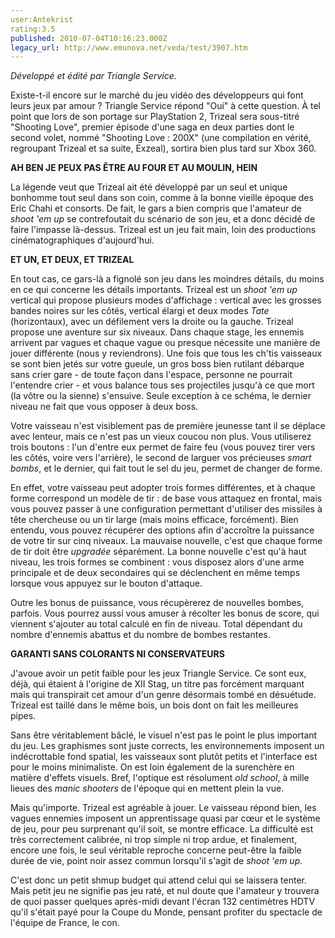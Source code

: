 ```yaml
---
user:Antekrist
rating:3.5
published: 2010-07-04T10:16:23.000Z
legacy_url: http://www.emunova.net/veda/test/3907.htm
---
```

_Développé et édité par Triangle Service._  

  

Existe-t-il encore sur le marché du jeu vidéo des développeurs qui font leurs jeux par amour ? Triangle Service répond "Oui" à cette question. À tel point que lors de son portage sur PlayStation 2, Trizeal sera sous-titré "Shooting Love", premier épisode d'une saga en deux parties dont le second volet, nommé "Shooting Love : 200X" (une compilation en vérité, regroupant Trizeal et sa suite, Exzeal), sortira bien plus tard sur Xbox 360\.  

  

**AH BEN JE PEUX PAS ÊTRE AU FOUR ET AU MOULIN, HEIN**  

La légende veut que Trizeal ait été développé par un seul et unique bonhomme tout seul dans son coin, comme à la bonne vieille époque des Eric Chahi et consorts. De fait, le gars a bien compris que l'amateur de _shoot 'em up_ se contrefoutait du scénario de son jeu, et a donc décidé de faire l'impasse là-dessus. Trizeal est un jeu fait main, loin des productions cinématographiques d'aujourd'hui.  

  

**ET UN, ET DEUX, ET TRIZEAL**  

En tout cas, ce gars-là a fignolé son jeu dans les moindres détails, du moins en ce qui concerne les détails importants. Trizeal est un _shoot 'em up_ vertical qui propose plusieurs modes d'affichage : vertical avec les grosses bandes noires sur les côtés, vertical élargi et deux modes _Tate_ (horizontaux), avec un défilement vers la droite ou la gauche. Trizeal propose une aventure sur six niveaux. Dans chaque stage, les ennemis arrivent par vagues et chaque vague ou presque nécessite une manière de jouer différente (nous y reviendrons). Une fois que tous les ch'tis vaisseaux se sont bien jetés sur votre gueule, un gros boss bien rutilant débarque sans crier gare - de toute façon dans l'espace, personne ne pourrait l'entendre crier - et vous balance tous ses projectiles jusqu'à ce que mort (la vôtre ou la sienne) s'ensuive. Seule exception à ce schéma, le dernier niveau ne fait que vous opposer à deux boss.  

Votre vaisseau n'est visiblement pas de première jeunesse tant il se déplace avec lenteur, mais ce n'est pas un vieux coucou non plus. Vous utiliserez trois boutons : l'un d'entre eux permet de faire feu (vous pouvez tirer vers les côtés, voire vers l'arrière), le second de larguer vos précieuses _smart bombs_, et le dernier, qui fait tout le sel du jeu, permet de changer de forme.  

En effet, votre vaisseau peut adopter trois formes différentes, et à chaque forme correspond un modèle de tir : de base vous attaquez en frontal, mais vous pouvez passer à une configuration permettant d'utiliser des missiles à tête chercheuse ou un tir large (mais moins efficace, forcément). Bien entendu, vous pouvez récupérer des options afin d'accroître la puissance de votre tir sur cinq niveaux. La mauvaise nouvelle, c'est que chaque forme de tir doit être _upgradée_ séparément. La bonne nouvelle c'est qu'à haut niveau, les trois formes se combinent : vous disposez alors d'une arme principale et de deux secondaires qui se déclenchent en même temps lorsque vous appuyez sur le bouton d'attaque.  

Outre les bonus de puissance, vous récupèrerez de nouvelles bombes, parfois. Vous pourrez aussi vous amuser à récolter les bonus de score, qui viennent s'ajouter au total calculé en fin de niveau. Total dépendant du nombre d'ennemis abattus et du nombre de bombes restantes.  

  

**GARANTI SANS COLORANTS NI CONSERVATEURS**  

J'avoue avoir un petit faible pour les jeux Triangle Service. Ce sont eux, déjà, qui étaient à l'origine de XII Stag, un titre pas forcément marquant mais qui transpirait cet amour d'un genre désormais tombé en désuétude. Trizeal est taillé dans le même bois, un bois dont on fait les meilleures pipes.  

Sans être véritablement bâclé, le visuel n'est pas le point le plus important du jeu. Les graphismes sont juste corrects, les environnements imposent un indécrottable fond spatial, les vaisseaux sont plutôt petits et l'interface est pour le moins minimaliste. On est loin également de la surenchère en matière d'effets visuels. Bref, l'optique est résolument _old school_, à mille lieues des _manic shooters_ de l'époque qui en mettent plein la vue.  

Mais qu'importe. Trizeal est agréable à jouer. Le vaisseau répond bien, les vagues ennemies imposent un apprentissage quasi par cœur et le système de jeu, pour peu surprenant qu'il soit, se montre efficace. La difficulté est très correctement calibrée, ni trop simple ni trop ardue, et finalement, encore une fois, le seul véritable reproche concerne peut-être la faible durée de vie, point noir assez commun lorsqu'il s'agit de _shoot 'em up_.  

C'est donc un petit shmup budget qui attend celui qui se laissera tenter. Mais petit jeu ne signifie pas jeu raté, et nul doute que l'amateur y trouvera de quoi passer quelques après-midi devant l'écran 132 centimètres HDTV qu'il s'était payé pour la Coupe du Monde, pensant profiter du spectacle de l'équipe de France, le con.